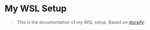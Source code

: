 # My WSL Setup

> This is the documentation of my WSL setup. Based on [docsify](https://docsify.js.org/).
